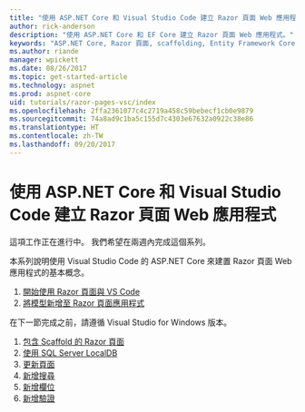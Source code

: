 ```yaml
---
title: "使用 ASP.NET Core 和 Visual Studio Code 建立 Razor 頁面 Web 應用程式"
author: rick-anderson
description: "使用 ASP.NET Core 和 EF Core 建立 Razor 頁面 Web 應用程式。"
keywords: "ASP.NET Core, Razor 頁面, scaffolding, Entity Framework Core, EF, EF Core, 資料庫, 程式碼, Visual Studio Code"
ms.author: riande
manager: wpickett
ms.date: 08/26/2017
ms.topic: get-started-article
ms.technology: aspnet
ms.prod: aspnet-core
uid: tutorials/razor-pages-vsc/index
ms.openlocfilehash: 2ffa2361077c4c2719a458c59bebecf1cb0e9879
ms.sourcegitcommit: 74a8ad9c1ba5c155d7c4303e67632a0922c38e86
ms.translationtype: HT
ms.contentlocale: zh-TW
ms.lasthandoff: 09/20/2017
---
```

# <a name="create-a-razor-pages-web-app-with-aspnet-core-and-visual-studio-code"></a>使用 ASP.NET Core 和 Visual Studio Code 建立 Razor 頁面 Web 應用程式

這項工作正在進行中。 我們希望在兩週內完成這個系列。

本系列說明使用 Visual Studio Code 的 ASP.NET Core 來建置 Razor 頁面 Web 應用程式的基本概念。

1. [開始使用 Razor 頁面與 VS Code](xref:tutorials/razor-pages-vsc/razor-pages-start)
1. [將模型新增至 Razor 頁面應用程式](xref:tutorials/razor-pages-vsc/model)

在下一節完成之前，請遵循 Visual Studio for Windows 版本。


1. [包含 Scaffold 的 Razor 頁面](xref:tutorials/razor-pages/page)
1. [使用 SQL Server LocalDB](xref:tutorials/razor-pages/sql)
1. [更新頁面](xref:tutorials/razor-pages/da1)
1. [新增搜尋](xref:tutorials/razor-pages/search)
1. [新增欄位](xref:tutorials/razor-pages/new-field)
1. [新增驗證](xref:tutorials/razor-pages/validation)
